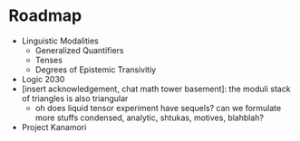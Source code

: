 # Roadmap

- Linguistic Modalities
  + Generalized Quantifiers
  + Tenses
  + Degrees of Epistemic Transivitiy
- Logic 2030
- [insert acknowledgement, chat math tower basement]: the moduli stack of triangles is also triangular
  + oh does liquid tensor experiment have sequels? can we formulate more stuffs condensed, analytic, shtukas, motives, blahblah?
- Project Kanamori
